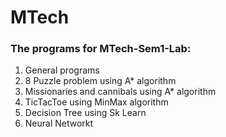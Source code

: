 # MTech

### The programs for MTech-Sem1-Lab:

1. General programs
2. 8 Puzzle problem using A\* algorithm
3. Missionaries and cannibals using A\* algorithm
4. TicTacToe using MinMax algorithm
5. Decision Tree using Sk Learn
6. Neural Networkt
